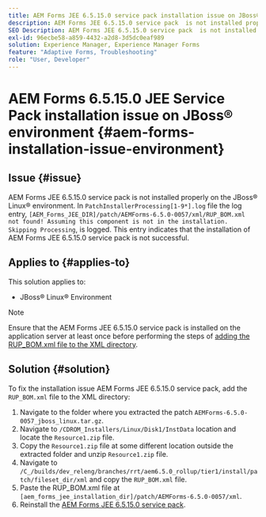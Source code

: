 ```yaml
---
title: AEM Forms JEE 6.5.15.0 service pack installation issue on JBoss® Linux® environment
description: AEM Forms JEE 6.5.15.0 service pack  is not installed properly on the JBoss® Linux® environment, any patch changes are not applied to the application server. Add the `RUP_BOM.xml` file to the XML directory.
SEO Description: AEM Forms JEE 6.5.15.0 service pack  is not installed properly on the JBoss Linux environment.
exl-id: 96ecbe58-a859-4432-a2d8-3d5dc0eaf989
solution: Experience Manager, Experience Manager Forms
feature: "Adaptive Forms, Troubleshooting"
role: "User, Developer"
---
```

# AEM Forms 6.5.15.0 JEE Service Pack installation issue on JBoss® environment {#aem-forms-installation-issue-environment}

## Issue {#issue}

AEM Forms JEE 6.5.15.0 service pack is not installed properly on the JBoss® Linux® environment. In `PatchInstallerProcessing[1-9*].log` file the log entry, `[AEM_Forms_JEE_DIR]/patch/AEMForms-6.5.0-0057/xml/RUP_BOM.xml not found! Assuming this component is not in the installation. Skipping Processing`, is logged. This entry indicates that the installation of AEM Forms JEE 6.5.15.0 service pack is not successful.

## Applies to {#applies-to}

This solution applies to:
* JBoss® Linux® Environment 

>[!NOTE]
>
> Ensure that the AEM Forms JEE 6.5.15.0 service pack is installed on the application server at least once before performing the steps of [adding the RUP_BOM.xml file to the XML directory](#solution-solution).

## Solution {#solution}

To fix the installation issue AEM Forms JEE 6.5.15.0 service pack, add the `RUP_BOM.xml` file to the XML directory:
1. Navigate to the folder where you extracted the patch `AEMForms-6.5.0-0057_jboss_linux.tar.gz`.
1. Navigate to `/CDROM_Installers/Linux/Disk1/InstData` location and locate the `Resource1.zip` file.
1. Copy the `Resource1.zip` file at some different location outside the extracted folder and unzip `Resource1.zip` file.
1. Navigate to `/C_/builds/dev_releng/branches/rrt/aem6.5.0_rollup/tier1/install/patch/fileset_dir/xml` and copy the `RUP_BOM.xml` file.
1. Paste the RUP_BOM.xml file at `[aem_forms_jee_installation_dir]/patch/AEMForms-6.5.0-0057/xml`.
1. Reinstall the [AEM Forms JEE 6.5.15.0 service pack](https://experienceleague.adobe.com/docs/experience-manager-release-information/aem-release-updates/forms-updates/aem-forms-releases.html).
